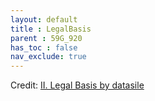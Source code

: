 ```yaml
---
layout: default
title : LegalBasis
parent : 59G_920
has_toc : false
nav_exclude: true
--- 
```


<div id="observablehq-Content-55a0557c"></div>
<div id="observablehq-intro-55a0557c"></div>
<div id="observablehq-titleB-55a0557c"></div>
<div id="observablehq-TitleB2-55a0557c"></div>
<div id="observablehq-viewof-origine-55a0557c"></div>
<div id="observablehq-viewof-destination-55a0557c"></div>
<div id="observablehq-subtitle2-55a0557c"></div>
<div id="observablehq-graph2-55a0557c"></div>
<div id="observablehq-viewof-SelectBasis-55a0557c"></div>
<div id="observablehq-SubTitle-55a0557c"></div>
<div id="observablehq-graph1-55a0557c"></div>
<div id="observablehq-checkbox5-55a0557c"></div>
<div id="observablehq-Text3-55a0557c"></div>
<div id="observablehq-text4-55a0557c"></div>
<div id="observablehq-text5-55a0557c"></div>
<div id="observablehq-text6-55a0557c"></div>
<p>Credit: <a href="https://observablehq.com/d/7d533f7e5f088bce@2913"> II. Legal Basis by datasile</a></p>

<link rel="stylesheet" href="https://cdn.jsdelivr.net/npm/@observablehq/inspector@5/dist/inspector.css">
<script type="module">
import {Runtime, Inspector} from "https://cdn.jsdelivr.net/npm/@observablehq/runtime@5/dist/runtime.js";
import define from "https://api.observablehq.com/d/7d533f7e5f088bce@2913.js?v=4";
new Runtime().module(define, name => {
  if (name === "Content") return new Inspector(document.querySelector("#observablehq-Content-55a0557c"));
  if (name === "intro") return new Inspector(document.querySelector("#observablehq-intro-55a0557c"));
  if (name === "titleB") return new Inspector(document.querySelector("#observablehq-titleB-55a0557c"));
  if (name === "TitleB2") return new Inspector(document.querySelector("#observablehq-TitleB2-55a0557c"));
  if (name === "viewof origine") return new Inspector(document.querySelector("#observablehq-viewof-origine-55a0557c"));
  if (name === "viewof destination") return new Inspector(document.querySelector("#observablehq-viewof-destination-55a0557c"));
  if (name === "subtitle2") return new Inspector(document.querySelector("#observablehq-subtitle2-55a0557c"));
  if (name === "graph2") return new Inspector(document.querySelector("#observablehq-graph2-55a0557c"));
  if (name === "viewof SelectBasis") return new Inspector(document.querySelector("#observablehq-viewof-SelectBasis-55a0557c"));
  if (name === "SubTitle") return new Inspector(document.querySelector("#observablehq-SubTitle-55a0557c"));
  if (name === "graph1") return new Inspector(document.querySelector("#observablehq-graph1-55a0557c"));
  if (name === "checkbox5") return new Inspector(document.querySelector("#observablehq-checkbox5-55a0557c"));
  if (name === "Text3") return new Inspector(document.querySelector("#observablehq-Text3-55a0557c"));
  if (name === "text4") return new Inspector(document.querySelector("#observablehq-text4-55a0557c"));
  if (name === "text5") return new Inspector(document.querySelector("#observablehq-text5-55a0557c"));
  if (name === "text6") return new Inspector(document.querySelector("#observablehq-text6-55a0557c"));
  return ["Requests","countryGroup","legalbasis","orderByValue"].includes(name);
});
</script>
